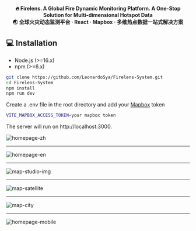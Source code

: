 <p align="center">
  <strong>🔥 Firelens. A Global Fire Dynamic Monitoring Platform. A One-Stop Solution for Multi-dimensional Hotspot Data</strong><br/>
  <strong>🌏 全球火灾动态监测平台 · React · Mapbox · 多维热点数据一站式解决方案 </strong>
</p>

## 💻 Installation
- Node.js (>=16.x)
- npm (>=6.x)

```bash
git clone https://github.com/LeonardoSya/Firelens-System.git
cd Firelens-System
npm install
npm run dev
```
Create a .env file in the root directory and add your [Mapbox](https://www.mapbox.com/) token
```bash
VITE_MAPBOX_ACCESS_TOKEN=your mapbox token
```

The server will run on http://localhost:3000.

![homepage-zh](https://github.com/user-attachments/assets/6189d7de-74ea-422a-9b85-04d097e750f7)

 --- 
 
![homepage-en](https://github.com/user-attachments/assets/4a67988f-035c-4741-a517-740b06f839b9)

 ---

![map-studio-img](https://github.com/user-attachments/assets/e3dfac87-dd23-4560-8eb3-a24be5ebda09)

 ---

![map-satellite](https://github.com/user-attachments/assets/7d76fa66-2db0-4f90-8851-e0e4438f895e)

 --- 

![map-city](https://github.com/user-attachments/assets/65a8f16f-098a-407c-a3b7-e7ede4a7be00)

 --- 
 
![homepage-mobile](https://github.com/user-attachments/assets/7e431968-1079-45ce-99c4-1b666f8ededf)


